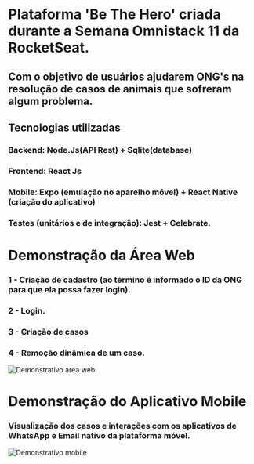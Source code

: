 # Plataforma 'Be The Hero' criada durante a Semana Omnistack 11 da RocketSeat.
## Com o objetivo de usuários ajudarem ONG's na resolução de casos de animais que sofreram algum problema.

## Tecnologias utilizadas
### Backend: Node.Js(API Rest) + Sqlite(database)
### Frontend: React Js
### Mobile: Expo (emulação no aparelho móvel) + React Native (criação do aplicativo)

### Testes (unitários e de integração): Jest + Celebrate.

# Demonstração da Área Web
### 1 - Criação de cadastro (ao término é informado o ID da ONG para que ela possa fazer login).
### 2 - Login.
### 3 - Criação de casos
### 4 - Remoção dinâmica de um caso.

![Demonstrativo area web](https://github.com/Matheuscruztj/Semana_Omnistack_11/blob/master/poc/inscricao_web.gif)

# Demonstração do Aplicativo Mobile
### Visualização dos casos e interações com os aplicativos de WhatsApp e Email nativo da plataforma móvel.
![Demonstrativo mobile](https://github.com/Matheuscruztj/Semana_Omnistack_11/blob/master/poc/aplicativo_mobile.gif)
